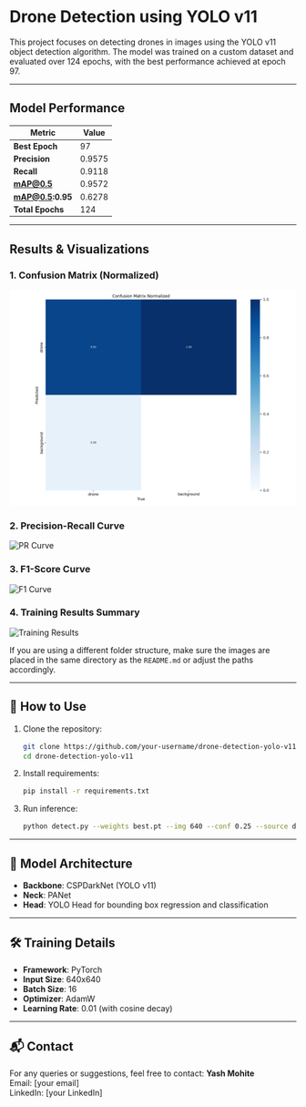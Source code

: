 
# Drone Detection using YOLO v11

This project focuses on detecting drones in images using the YOLO v11 object detection algorithm. The model was trained on a custom dataset and evaluated over 124 epochs, with the best performance achieved at epoch 97.

---

##  Model Performance

| Metric              | Value   |
|---------------------|---------|
| **Best Epoch**      | 97      |
| **Precision**       | 0.9575  |
| **Recall**          | 0.9118  |
| **mAP@0.5**         | 0.9572  |
| **mAP@0.5:0.95**    | 0.6278  |
| **Total Epochs**    | 124     |

---

## Results & Visualizations

### 1. Confusion Matrix (Normalized)
![Confusion Matrix](images/confusion_matrix_normalized.png)

### 2. Precision-Recall Curve
![PR Curve](PR_curve.png)

### 3. F1-Score Curve
![F1 Curve](F1_curve.png)

### 4. Training Results Summary
![Training Results](results.png)

If you are using a different folder structure, make sure the images are placed in the same directory as the `README.md` or adjust the paths accordingly.

---

## 🚀 How to Use

1. Clone the repository:
   ```bash
   git clone https://github.com/your-username/drone-detection-yolo-v11.git
   cd drone-detection-yolo-v11
   ```

2. Install requirements:
   ```bash
   pip install -r requirements.txt
   ```

3. Run inference:
   ```bash
   python detect.py --weights best.pt --img 640 --conf 0.25 --source data/images/
   ```

---

## 🧠 Model Architecture

- **Backbone**: CSPDarkNet (YOLO v11)
- **Neck**: PANet
- **Head**: YOLO Head for bounding box regression and classification

---


## 🛠️ Training Details

- **Framework**: PyTorch
- **Input Size**: 640x640
- **Batch Size**: 16
- **Optimizer**: AdamW
- **Learning Rate**: 0.01 (with cosine decay)

---

## 📬 Contact

For any queries or suggestions, feel free to contact:
**Yash Mohite**  
Email: [your email]  
LinkedIn: [your LinkedIn]
